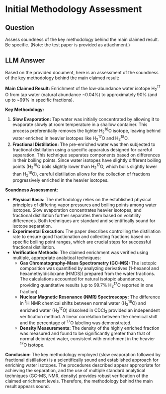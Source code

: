 # Initial Methodology Assessment

## Question

Assess soundness of the key methodology behind the main claimed result. Be specific. (Note: the test paper is provided as attachment.)

## LLM Answer

Based on the provided document, here is an assessment of the soundness of the key methodology behind the main claimed result:

**Main Claimed Result:** Enrichment of the low-abundance water isotope H<sub>2</sub><sup>17​</sup>O from tap water (natural abundance ~0.04%) to approximately 90% (and up to ~99% in specific fractions).

**Key Methodology:**
1. **Slow Evaporation:** Tap water was initially concentrated by allowing it to evaporate slowly at room temperature in a shallow container. This process preferentially removes the lighter H<sub>2</sub><sup>16</sup>​O isotope, leaving behind water enriched in heavier isotopes like H<sub>2</sub><sup>17</sup>​O and H<sub>2</sub><sup>18</sup>​O.
2. **Fractional Distillation:** The pre-enriched water was then subjected to fractional distillation using a specific apparatus designed for careful separation. This technique separates components based on differences in their boiling points. Since water isotopes have slightly different boiling points (H<sub>2</sub><sup>16</sup>​O boils slightly lower than H<sub>2</sub><sup>17</sup>​O, which boils slightly lower than H<sub>2</sub><sup>18</sup>​O), careful distillation allows for the collection of fractions progressively enriched in the heavier isotopes.

**Soundness Assessment:**
- **Physical Basis:** The methodology relies on the established physical principles of differing vapor pressures and boiling points among water isotopes. Slow evaporation concentrates heavier isotopes, and fractional distillation further separates them based on volatility differences. Both techniques are standard and scientifically sound for isotope separation.
- **Experimental Execution:** The paper describes controlling the distillation rate to ensure good fractionation and collecting fractions based on specific boiling point ranges, which are crucial steps for successful fractional distillation.
- **Verification Methods:** The claimed enrichment was verified using multiple, appropriate analytical techniques:
    - **Gas Chromatography-Mass Spectrometry (GC-MS):** The isotopic composition was quantified by analyzing derivatives (1-hexanol and hexamethyldisiloxane (HMDS)) prepared from the water fractions. The calculations accounted for natural isotopic abundances, providing quantitative results (up to 99.7% H<sub>2</sub><sup>17</sup>​O reported in one fraction).
    - **Nuclear Magnetic Resonance (NMR) Spectroscopy:** The difference in <sup>1</sup>H NMR chemical shifts between normal water (H<sub>2</sub><sup>16</sup>​O) and enriched water (H<sub>2</sub><sup>17</sup>​O) dissolved in CDCl<sub>3</sub>​ provided an independent verification method. A linear correlation between the chemical shift and the percentage of <sup>17</sup>O labeling was demonstrated.
    - **Density Measurements:** The density of the highly enriched fraction was measured and found to be significantly greater than that of normal deionized water, consistent with enrichment in the heavier <sup>17</sup>O isotope.

**Conclusion:**
The key methodology employed (slow evaporation followed by fractional distillation) is a scientifically sound and established approach for enriching water isotopes. The procedures described appear appropriate for achieving the separation, and the use of multiple standard analytical techniques (GC-MS, NMR, density) provides robust verification of the claimed enrichment levels. Therefore, the methodology behind the main result appears sound.
